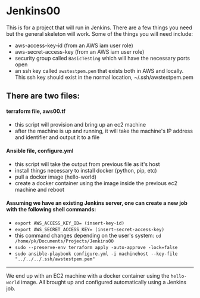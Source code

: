 # Jenkins00
This is for a project that will run in Jenkins. There are a few things you need but the general skeleton will work. Some of the things you will need include:
- aws-access-key-id (from an AWS iam user role)
- aws-secret-access-key (from an AWS iam user role)
- security group called `BasicTesting` which will have the necessary ports open
- an ssh key called `awstestpem.pem` that exists both in AWS and locally. This ssh key should exist in the normal location, ~/.ssh/awstestpem.pem


## There are two files:
#### terraform file, aws00.tf
- this script will provision and bring up an ec2 machine 
- after the machine is up and running, it will take the machine's IP address and identifier and output it to a file 


#### Ansible file, configure.yml
- this script will take the output from previous file as it's host 
- install things necessary to install docker (python, pip, etc) 
- pull a docker image (hello-world) 
- create a docker container using the image inside the previous ec2 machine and reboot 


#### Assuming we have an existing Jenkins server, one can create a new job with the following shell commands:
- `export AWS_ACCESS_KEY_ID= (insert-key-id)`
- `export AWS_SECRET_ACCESS_KEY= (insert-secret-access-key)`
- this command changes depending on the user's system: `cd /home/pk/Documents/Projects/Jenkins00`
- `sudo --preserve-env terraform apply -auto-approve -lock=false`
- `sudo ansible-playbook configure.yml -i machinehost --key-file "../../../.ssh/awstestpem.pem"`

---
We end up with an EC2 machine with a docker container using the `hello-world` image.
All brought up and configured automatically using a Jenkins job.

